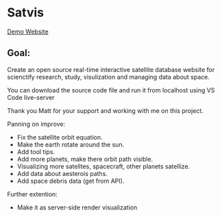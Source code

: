 # Satvis

[Demo Website](http://satnet.matthassing.nl)

## Goal:
Create an open source real-time interactive satellite database website for scienctify research, study, visulization and managing data about space.

You can download the source code file and run it from localhost using VS Code live-server


Thank you Matt for your support and working with me on this project.

Panning on improve:
- Fix the satellite orbit equation.
- Make the earth rotate around the sun.
- Add tool tips.
- Add more planets, make there orbit path visible.
- Visualizing more satelltes, spacecraft, other planets satellize.
- Add data about aesterois paths.
- Add space debris data (get from API).

Further extention:
- Make it as server-side render visualization
